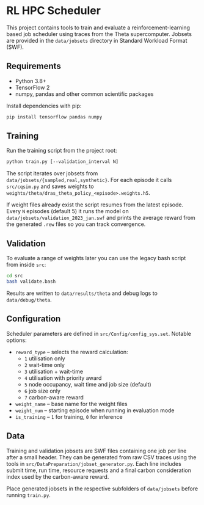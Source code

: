 # RL HPC Scheduler

This project contains tools to train and evaluate a reinforcement-learning based job scheduler using traces from the Theta supercomputer. Jobsets are provided in the `data/jobsets` directory in Standard Workload Format (SWF).

## Requirements
- Python 3.8+
- TensorFlow 2
- numpy, pandas and other common scientific packages

Install dependencies with pip:
```bash
pip install tensorflow pandas numpy
```

## Training
Run the training script from the project root:
```bash
python train.py [--validation_interval N]
```
The script iterates over jobsets from `data/jobsets/{sampled,real,synthetic}`. For each episode it calls `src/cqsim.py` and saves weights to `weights/theta/dras_theta_policy_<episode>.weights.h5`.

If weight files already exist the script resumes from the latest episode. Every `N` episodes (default 5) it runs the model on `data/jobsets/validation_2023_jan.swf` and prints the average reward from the generated `.rew` files so you can track convergence.

## Validation
To evaluate a range of weights later you can use the legacy bash script from inside `src`:
```bash
cd src
bash validate.bash
```
Results are written to `data/results/theta` and debug logs to `data/debug/theta`.

## Configuration
Scheduler parameters are defined in `src/Config/config_sys.set`. Notable options:
- `reward_type` – selects the reward calculation:
  - `1` utilisation only
  - `2` wait-time only
  - `3` utilisation + wait-time
  - `4` utilisation with priority award
  - `5` node occupancy, wait time and job size (default)
  - `6` job size only
  - `7` carbon-aware reward
- `weight_name` – base name for the weight files
- `weight_num` – starting episode when running in evaluation mode
- `is_training` – `1` for training, `0` for inference

## Data
Training and validation jobsets are SWF files containing one job per line after a small header. They can be generated from raw CSV traces using the tools in `src/DataPreparation/jobset_generator.py`. Each line includes submit time, run time, resource requests and a final carbon consideration index used by the carbon-aware reward.

Place generated jobsets in the respective subfolders of `data/jobsets` before running `train.py`.

